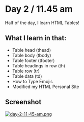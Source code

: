 # Day 2 / 11.45 am

Half of the day, I learn HTML Tables!

## What I learn in that:

 - Table head (thead)
 - Table body (tbody)
 - Table footer (tfooter)
 - Table headings in row (th)
 - Table row (tr)
 - Table data (td)
 - How to Type Emojis
 - Modified my HTML Personal Site


## Screenshot

[![day-2-11-45-am.png](https://i.postimg.cc/9Qt5fMNN/day-2-11-45-am.png)](https://postimg.cc/TKwH7Rxr)
